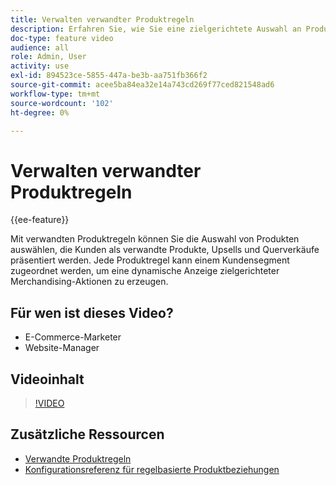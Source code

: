 ```yaml
---
title: Verwalten verwandter Produktregeln
description: Erfahren Sie, wie Sie eine zielgerichtete Auswahl an Produkten präsentieren können, um Kunden als verwandte Produkte, Upsells und Querverkäufe zu speichern.
doc-type: feature video
audience: all
role: Admin, User
activity: use
exl-id: 894523ce-5855-447a-be3b-aa751fb366f2
source-git-commit: acee5ba84ea32e14a743cd269f77ced821548ad6
workflow-type: tm+mt
source-wordcount: '102'
ht-degree: 0%

---
```


# Verwalten verwandter Produktregeln

{{ee-feature}}

Mit verwandten Produktregeln können Sie die Auswahl von Produkten auswählen, die Kunden als verwandte Produkte, Upsells und Querverkäufe präsentiert werden. Jede Produktregel kann einem Kundensegment zugeordnet werden, um eine dynamische Anzeige zielgerichteter Merchandising-Aktionen zu erzeugen.

## Für wen ist dieses Video?

- E-Commerce-Marketer
- Website-Manager

## Videoinhalt

>[!VIDEO](https://video.tv.adobe.com/v/343837?quality=12&learn=on)

## Zusätzliche Ressourcen

- [Verwandte Produktregeln](https://docs.magento.com/user-guide/marketing/product-related-rules.html)
- [Konfigurationsreferenz für regelbasierte Produktbeziehungen](https://docs.magento.com/user-guide/configuration/catalog/catalog.html#rule-based-product-relations)
